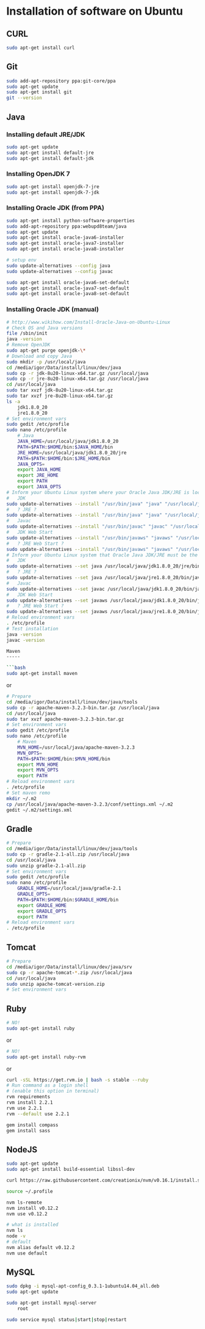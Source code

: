 Installation of software on Ubuntu
==================================

CURL
----

```bash
sudo apt-get install curl
```

Git
---

```bash
sudo add-apt-repository ppa:git-core/ppa
sudo apt-get update
sudo apt-get install git
git --version
```

Java
----

### Installing default JRE/JDK ###

```bash
sudo apt-get update
sudo apt-get install default-jre
sudo apt-get install default-jdk
```

### Installing OpenJDK 7 ###

```bash
sudo apt-get install openjdk-7-jre
sudo apt-get install openjdk-7-jdk
```

### Installing Oracle JDK (from PPA) ###

```bash
sudo apt-get install python-software-properties
sudo add-apt-repository ppa:webupd8team/java
sudo apt-get update
sudo apt-get install oracle-java6-installer
sudo apt-get install oracle-java7-installer
sudo apt-get install oracle-java8-installer

# setup env
sudo update-alternatives --config java
sudo update-alternatives --config javac

sudo apt-get install oracle-java6-set-default
sudo apt-get install oracle-java7-set-default
sudo apt-get install oracle-java8-set-default
```

### Installing Oracle JDK (manual) ###

```bash
# http://www.wikihow.com/Install-Oracle-Java-on-Ubuntu-Linux
# Check OS and Java versions
file /sbin/init
java -version
# Remove OpenJDK
sudo apt-get purge openjdk-\*
# Download and copy Java
sudo mkdir -p /usr/local/java
cd /media/igor/Data/install/linux/dev/java
sudo cp -r jdk-8u20-linux-x64.tar.gz /usr/local/java
sudo cp -r jre-8u20-linux-x64.tar.gz /usr/local/java
cd /usr/local/java
sudo tar xvzf jdk-8u20-linux-x64.tar.gz
sudo tar xvzf jre-8u20-linux-x64.tar.gz
ls -a
	jdk1.8.0_20
	jre1.8.0_20
# Set environment vars
sudo gedit /etc/profile
sudo nano /etc/profile
	# Java
	JAVA_HOME=/usr/local/java/jdk1.8.0_20
	PATH=$PATH:$HOME/bin:$JAVA_HOME/bin
	JRE_HOME=/usr/local/java/jdk1.8.0_20/jre
	PATH=$PATH:$HOME/bin:$JRE_HOME/bin
	JAVA_OPTS=
	export JAVA_HOME
	export JRE_HOME
	export PATH
	export JAVA_OPTS
# Inform your Ubuntu Linux system where your Oracle Java JDK/JRE is located
#	JDK
sudo update-alternatives --install "/usr/bin/java" "java" "/usr/local/java/jdk1.8.0_20/jre/bin/java" 1
#	? JRE ?
sudo update-alternatives --install "/usr/bin/java" "java" "/usr/local/java/jre1.8.0_20/bin/java" 1
#	Javac
sudo update-alternatives --install "/usr/bin/javac" "javac" "/usr/local/java/jdk1.8.0_20/bin/javac" 1
#	JDK Web Start
sudo update-alternatives --install "/usr/bin/javaws" "javaws" "/usr/local/java/jdk1.8.0_20/bin/javaws" 1
#	? JRE Web Start ?
sudo update-alternatives --install "/usr/bin/javaws" "javaws" "/usr/local/java/jre1.8.0_20/bin/javaws" 1
# Inform your Ubuntu Linux system that Oracle Java JDK/JRE must be the default Java
#	JDK
sudo update-alternatives --set java /usr/local/java/jdk1.8.0_20/jre/bin/java
#	? JRE ?
sudo update-alternatives --set java /usr/local/java/jre1.8.0_20/bin/java
#	Javac
sudo update-alternatives --set javac /usr/local/java/jdk1.8.0_20/bin/javac
#	JDK Web Start
sudo update-alternatives --set javaws /usr/local/java/jdk1.8.0_20/bin/javaws
#	? JRE Web Start ?
sudo update-alternatives --set javaws /usr/local/java/jre1.8.0_20/bin/javaws
# Reload environment vars
. /etc/profile
# Test installation
java -version
javac -version

Maven
-----

```bash
sudo apt-get install maven
```
or
```bash
# Prepare
cd /media/igor/Data/install/linux/dev/java/tools
sudo cp -r apache-maven-3.2.3-bin.tar.gz /usr/local/java
cd /usr/local/java
sudo tar xvzf apache-maven-3.2.3-bin.tar.gz
# Set environment vars
sudo gedit /etc/profile
sudo nano /etc/profile
	# Maven
	MVN_HOME=/usr/local/java/apache-maven-3.2.3
	MVN_OPTS=
	PATH=$PATH:$HOME/bin:$MVN_HOME/bin
	export MVN_HOME
	export MVN_OPTS
	export PATH
# Reload environment vars
. /etc/profile
# Set maven remo
mkdir ~/.m2
cp /usr/local/java/apache-maven-3.2.3/conf/settings.xml ~/.m2
gedit ~/.m2/settings.xml
```

Gradle
------

```bash
# Prepare
cd /media/igor/Data/install/linux/dev/java/tools
sudo cp -r gradle-2.1-all.zip /usr/local/java
cd /usr/local/java
sudo unzip gradle-2.1-all.zip
# Set environment vars
sudo gedit /etc/profile
sudo nano /etc/profile
	GRADLE_HOME=/usr/local/java/gradle-2.1
	GRADLE_OPTS=
	PATH=$PATH:$HOME/bin:$GRADLE_HOME/bin
	export GRADLE_HOME
	export GRADLE_OPTS
	export PATH
# Reload environment vars
. /etc/profile
```

Tomcat
------

```bash
# Prepare
cd /media/igor/Data/install/linux/dev/java/srv
sudo cp -r apache-tomcat-*.zip /usr/local/java
cd /usr/local/java
sudo unzip apache-tomcat-version.zip
# Set environment vars
```

Ruby
----

```bash
# NO!
sudo apt-get install ruby
```
or
```bash
# NO!
sudo apt-get install ruby-rvm
```
or
```bash
curl -sSL https://get.rvm.io | bash -s stable --ruby
# Run command as a login shell
# (enable this option in terminal)
rvm requirements
rvm install 2.2.1
rvm use 2.2.1
rvm --default use 2.2.1

gem install compass
gem install sass
```

NodeJS
------

```bash
sudo apt-get update
sudo apt-get install build-essential libssl-dev

curl https://raw.githubusercontent.com/creationix/nvm/v0.16.1/install.sh | sh

source ~/.profile

nvm ls-remote
nvm install v0.12.2
nvm use v0.12.2

# what is installed
nvm ls
node -v
# default
nvm alias default v0.12.2
nvm use default
```

MySQL
-----

```bash
sudo dpkg -i mysql-apt-config_0.3.1-1ubuntu14.04_all.deb
sudo apt-get update

sudo apt-get install mysql-server
	root
```

```bash
sudo service mysql status|start|stop|restart
```
